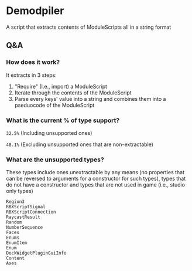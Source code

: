 # Demodpiler

A script that extracts contents of ModuleScripts all in a string format

## Q&A

### How does it work?

It extracts in 3 steps:

1. "Require" (I.e., import) a ModuleScript
2. Iterate through the contents of the ModuleScript
3. Parse every keys' value into a string and combines them into a pseduocode of the ModuleScript

### What is the current % of type support?

```32.5%``` (Including unsupported ones)

```48.1%``` (Excluding unsupported ones that are non-extractable)

### What are the unsupported types?

These types include ones unextractable by any means (no properties that can be reversed to arguments for a constructor for such types), types that do not have a constructor and types that are not used in game (i.e., studio only types)

```
Region3
RBXScriptSignal
RBXScriptConnection
RaycastResult
Random
NumberSequence
Faces
Enums
EnumItem
Enum
DockWidgetPluginGuiInfo
Content
Axes
```
